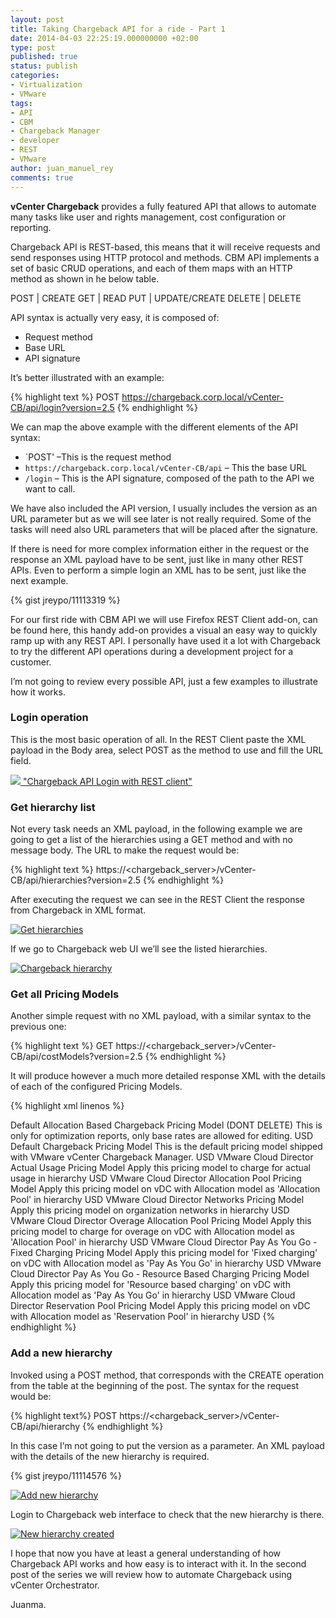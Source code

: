 ```yaml
---
layout: post
title: Taking Chargeback API for a ride - Part 1
date: 2014-04-03 22:25:19.000000000 +02:00
type: post
published: true
status: publish
categories:
- Virtualization
- VMware
tags:
- API
- CBM
- Chargeback Manager
- developer
- REST
- VMware
author: juan_manuel_rey
comments: true
---
```


**vCenter Chargeback** provides a fully featured API that allows to automate many tasks like user and rights management, cost configuration or reporting.

Chargeback API is REST-based, this means that it will receive requests and send responses using HTTP protocol and methods. CBM API implements a set of basic CRUD operations, and each of them maps with an HTTP method as shown in he below table.

POST | CREATE
GET | READ
PUT | UPDATE/CREATE
DELETE | DELETE

API syntax is actually very easy, it is composed of:

-   Request method
-   Base URL
-   API signature

It’s better illustrated with an example:

{% highlight text %}
POST https://chargeback.corp.local/vCenter-CB/api/login?version=2.5
{% endhighlight %}

We can map the above example with the different elements of the API syntax:

-   `POST'  –This is the request method
-   `https://chargeback.corp.local/vCenter-CB/api` – This the base URL
-   `/login` – This is the API signature, composed of the path to the API we want to call.

We have also included the API version, I usually includes the version as an URL parameter but as we will see later is not really required. Some of the tasks will need also URL parameters that will be placed after the signature.

If there is need for more complex information either in the request or the response an XML payload have to be sent, just like in many other REST APIs. Even to perform a simple login an XML has to be sent, just like the next example.

{% gist jreypo/11113319 %}

For our first ride with CBM API we will use Firefox REST Client add-on, can be found here, this handy add-on provides a visual an easy way to quickly ramp up with any REST API. I personally have used it a lot with Chargeback to try the different API operations during a development project for a customer.

I’m not going to review every possible API, just a few examples to illustrate how it works.

### Login operation

This is the most basic operation of all. In the REST Client paste the XML payload in the Body area, select POST as the method to use and fill the URL field.

[![](/images/rest_login.png) "Chargeback API Login with REST client"]({{site.url}}/images/rest_login.png)
 
### Get hierarchy list

Not every task needs an XML payload, in the following example we are going to get a list of the hierarchies using a GET method and with no message body. The URL to make the request would be:

{% highlight text %}
https://<chargeback_server>/vCenter-CB/api/hierarchies?version=2.5
{% endhighlight %}

After executing the request we can see in the REST Client the response from Chargeback in XML format.

[![](/images/get_hierarchies.PNG "Get hierarchies")]({{site.url}}/images/get_hierarchies.PNG)

If we go to Chargeback web UI we’ll see the listed hierarchies.

[![](/images/hierarchy_cbm_ui.PNG "Chargeback hierarchy")]({{site.url}}/images/hierarchy_cbm_ui.PNG)

### Get all Pricing Models

Another simple request with no XML payload, with a similar syntax to the previous one:

{% highlight text %}
GET https://<chargeback_server>/vCenter-CB/api/costModels?version=2.5
{% endhighlight %}

It will produce however a much more detailed response XML with the details of each of the configured Pricing Models.

{% highlight xml linenos %}
<?xml version="1.0" encoding="UTF-8"?>
<Response xmlns="http://www.vmware.com/vcenter/chargeback/2.0" xmlns:xsi="http://www.w3.org/2001/XMLSchema-instance" status="success" isValidLicense="true">
  <CostModels>
    <CostModel id="31">
      <Name>Default Allocation Based Chargeback Pricing Model</Name>
      <Description>(DONT DELETE) This is only for optimization reports, only base rates are allowed for editing.</Description>
      <Currency id="104">
        <Name>USD</Name>
      </Currency>
    </CostModel>
    <CostModel id="30">
      <Name>Default Chargeback Pricing Model</Name>
      <Description>This is the default pricing model shipped with VMware vCenter Chargeback Manager.</Description>
      <Currency id="104">
        <Name>USD</Name>
      </Currency>
    </CostModel>
    <CostModel id="558">
      <Name>VMware Cloud Director Actual Usage Pricing Model</Name>
      <Description>Apply this pricing model to charge for actual usage in hierarchy</Description>
      <Currency id="104">
        <Name>USD</Name>
      </Currency>
    </CostModel>
    <CostModel id="548">
      <Name>VMware Cloud Director Allocation Pool Pricing Model</Name>
      <Description>Apply this pricing model on vDC with Allocation model as 'Allocation Pool' in hierarchy</Description>
      <Currency id="104">
        <Name>USD</Name>
      </Currency>
    </CostModel>
    <CostModel id="550">
      <Name>VMware Cloud Director Networks Pricing Model</Name>
      <Description>Apply this pricing model on organization networks in hierarchy</Description>
      <Currency id="104">
        <Name>USD</Name>
      </Currency>
    </CostModel>
    <CostModel id="556">
      <Name>VMware Cloud Director Overage Allocation Pool Pricing Model</Name>
      <Description>Apply this pricing model to charge for overage on vDC with Allocation model as 'Allocation Pool' in hierarchy</Description>
      <Currency id="104">
        <Name>USD</Name>
      </Currency>
    </CostModel>
    <CostModel id="554">
      <Name>VMware Cloud Director Pay As You Go - Fixed Charging Pricing Model</Name>
      <Description>Apply this pricing model for 'Fixed charging' on vDC with Allocation model as 'Pay As You Go' in hierarchy</Description>
      <Currency id="104">
        <Name>USD</Name>
      </Currency>
    </CostModel>
    <CostModel id="552">
      <Name>VMware Cloud Director Pay As You Go - Resource Based Charging Pricing Model</Name>
      <Description>Apply this pricing model for 'Resource based charging' on vDC with Allocation model as 'Pay As You Go' in hierarchy</Description>
      <Currency id="104">
        <Name>USD</Name>
      </Currency>
    </CostModel>
    <CostModel id="546">
      <Name>VMware Cloud Director Reservation Pool Pricing Model</Name>
      <Description>Apply this pricing model on vDC with Allocation model as 'Reservation Pool' in hierarchy</Description>
      <Currency id="104">
        <Name>USD</Name>
      </Currency>
    </CostModel>
  </CostModels>
</Response>
{% endhighlight %}

### Add a new hierarchy

Invoked using a POST method, that corresponds with the CREATE operation from the table at the beginning of the post. The syntax for the request would be:

{% highlight text%}
POST https://<chargeback_server>/vCenter-CB/api/hierarchy
{% endhighlight %}

In this case I’m not going to put the version as a parameter. An XML payload with the details of the new hierarchy is required.

{% gist jreypo/11114576 %}

[![](/images/cbm_api_add_new_hierarchy.png "Add new hierarchy")]({{site.url}}/images/cbm_api_add_new_hierarchy.png)

Login to Chargeback web interface to check that the new hierarchy is there.

[![](/images/new_cbm_hierarchy_use_api.png "New hierarchy created")]({{site.url}}/images/new_cbm_hierarchy_use_api.png)

I hope that now you have at least a general understanding of how Chargeback API works and how easy is to interact with it. In the second post of the series we will review how to automate Chargeback using vCenter Orchestrator.

Juanma.
